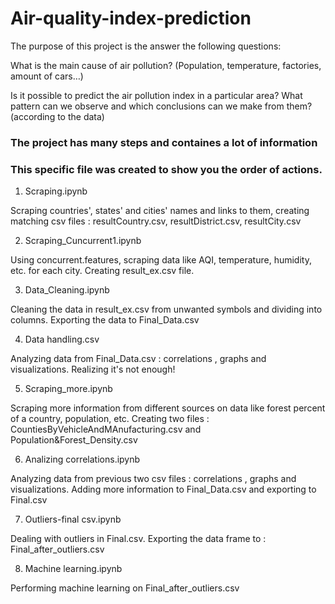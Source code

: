 # Air-quality-index-prediction
The purpose of this project is the answer the following questions:

What is the main cause of air pollution?
(Population, temperature, factories, amount of cars…)

Is it possible to predict the air pollution index in a particular area?
What pattern can we observe and which conclusions can we make from them? (according to the data)

### The project has many steps and containes a lot of information 
### This specific file was created to show you the order of actions.


1. Scraping.ipynb 

Scraping countries', states' and cities' names and links to them, creating matching csv files : 
resultCountry.csv, resultDistrict.csv, resultCity.csv

2. Scraping_Cuncurrent1.ipynb

Using concurrent.features, scraping data like AQI, temperature, humidity, etc. for each city.
Creating result_ex.csv file.

3. Data_Cleaning.ipynb

Cleaning the data in result_ex.csv from unwanted symbols and dividing into columns. Exporting the data to Final_Data.csv 

4. Data handling.csv 

Analyzing data from Final_Data.csv : correlations , graphs and visualizations. Realizing it's not enough!

5. Scraping_more.ipynb 

Scraping more information from different sources on data like forest percent of a country, population, etc.
Creating two files : CountiesByVehicleAndMAnufacturing.csv and Population&Forest_Density.csv

6. Analizing correlations.ipynb

Analyzing data from previous two csv files : correlations , graphs and visualizations. 
Adding more information to Final_Data.csv and exporting to Final.csv

7. Outliers-final csv.ipynb

Dealing with outliers in Final.csv. Exporting the data frame to : Final_after_outliers.csv

8. Machine learning.ipynb

Performing machine learning on Final_after_outliers.csv

